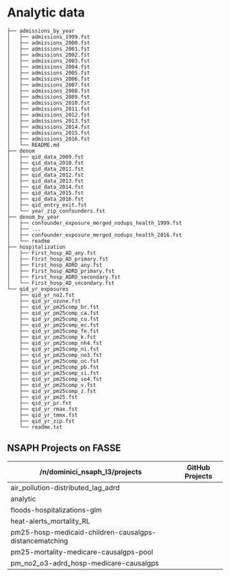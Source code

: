 # Analytic data

```
├── admissions_by_year
│   ├── admissions_1999.fst
│   ├── admissions_2000.fst
│   ├── admissions_2001.fst
│   ├── admissions_2002.fst
│   ├── admissions_2003.fst
│   ├── admissions_2004.fst
│   ├── admissions_2005.fst
│   ├── admissions_2006.fst
│   ├── admissions_2007.fst
│   ├── admissions_2008.fst
│   ├── admissions_2009.fst
│   ├── admissions_2010.fst
│   ├── admissions_2011.fst
│   ├── admissions_2012.fst
│   ├── admissions_2013.fst
│   ├── admissions_2014.fst
│   ├── admissions_2015.fst
│   ├── admissions_2016.fst
│   └── README.md
├── denom
│   ├── qid_data_2009.fst
│   ├── qid_data_2010.fst
│   ├── qid_data_2011.fst
│   ├── qid_data_2012.fst
│   ├── qid_data_2013.fst
│   ├── qid_data_2014.fst
│   ├── qid_data_2015.fst
│   ├── qid_data_2016.fst
│   ├── qid_entry_exit.fst
│   └── year_zip_confounders.fst
├── denom_by_year
│   ├── confounder_exposure_merged_nodups_health_1999.fst
│   ├── ...
│   ├── confounder_exposure_merged_nodups_health_2016.fst
│   └── readme
├── hospitalization
│   ├── First_hosp_AD_any.fst
│   ├── First_hosp_AD_primary.fst
│   ├── First_hosp_ADRD_any.fst
│   ├── First_hosp_ADRD_primary.fst
│   ├── First_hosp_ADRD_secondary.fst
│   └── First_hosp_AD_secondary.fst
└── qid_yr_exposures
    ├── qid_yr_no2.fst
    ├── qid_yr_ozone.fst
    ├── qid_yr_pm25comp_br.fst
    ├── qid_yr_pm25comp_ca.fst
    ├── qid_yr_pm25comp_cu.fst
    ├── qid_yr_pm25comp_ec.fst
    ├── qid_yr_pm25comp_fe.fst
    ├── qid_yr_pm25comp_k.fst
    ├── qid_yr_pm25comp_nh4.fst
    ├── qid_yr_pm25comp_ni.fst
    ├── qid_yr_pm25comp_no3.fst
    ├── qid_yr_pm25comp_oc.fst
    ├── qid_yr_pm25comp_pb.fst
    ├── qid_yr_pm25comp_si.fst
    ├── qid_yr_pm25comp_so4.fst
    ├── qid_yr_pm25comp_v.fst
    ├── qid_yr_pm25comp_z.fst
    ├── qid_yr_pm25.fst
    ├── qid_yr_pr.fst
    ├── qid_yr_rmax.fst
    ├── qid_yr_tmmx.fst
    ├── qid_yr_zip.fst
    └── readme.txt
```

## NSAPH Projects on FASSE

| /n/dominici_nsaph_l3/projects      | GitHub Projects | 
| ---------------------------------- | --------------- |
| air_pollution-distributed_lag_adrd | |
| analytic | |
| floods-hospitalizations-glm | |
| heat-alerts_mortality_RL | |
| pm25-hosp-medicaid-children-causalgps-distancematching | |
| pm25-mortality-medicare-causalgps-pool | |
| pm_no2_o3-adrd_hosp-medicare-causalgps | |